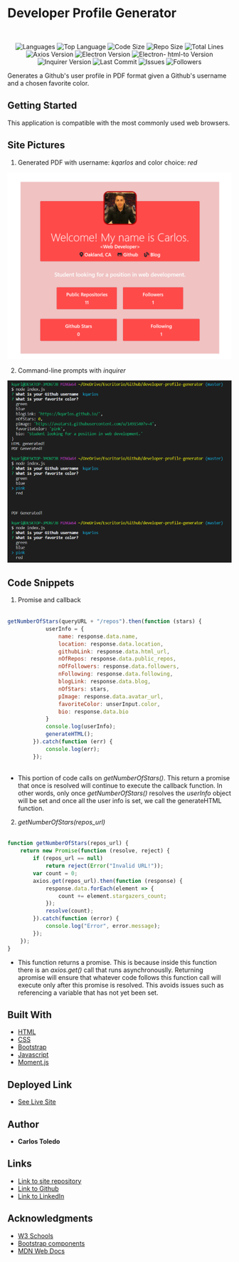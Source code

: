 # Developer Profile Generator

</br>
<p align="center">
    <img src="https://img.shields.io/github/languages/count/kqarlos/developer-profile-generator?style=for-the-badge" alt="Languages" />
    <img src="https://img.shields.io/github/languages/top/kqarlos/developer-profile-generator?style=for-the-badge" alt="Top Language" />
    <img src="https://img.shields.io/github/languages/code-size/kqarlos/developer-profile-generator?style=for-the-badge" alt="Code Size" />
    <img src="https://img.shields.io/github/repo-size/kqarlos/developer-profile-generator?style=for-the-badge" alt="Repo Size" />   
    <img src="https://img.shields.io/tokei/lines/github/kqarlos/developer-profile-generator?style=for-the-badge" alt="Total Lines" />
    <img src="https://img.shields.io/github/package-json/dependency-version/kqarlos/developer-profile-generator/axios?style=for-the-badge" alt="Axios Version" />
    <img src="https://img.shields.io/github/package-json/dependency-version/kqarlos/developer-profile-generator/electron?style=for-the-badge" alt="Electron Version" />
    <img src="https://img.shields.io/github/package-json/dependency-version/kqarlos/developer-profile-generator/electron-html-to?style=for-the-badge" alt="Electron- html-to Version" />
    <img src="https://img.shields.io/github/package-json/dependency-version/kqarlos/developer-profile-generator/inquirer?style=for-the-badge" alt="Inquirer Version" />
    <img src="https://img.shields.io/github/last-commit/kqarlos/developer-profile-generator?style=for-the-badge" alt="Last Commit" />  
    <img src="https://img.shields.io/github/issues/kqarlos/developer-profile-generator?style=for-the-badge" alt="Issues" />  
    <img src="https://img.shields.io/github/followers/kqarlos?style=social" alt="Followers" />  
</p>


Generates a Github's user profile in PDF format given a Github's username and a chosen favorite color.

## Getting Started

This application is compatible with the most commonly used web browsers.

## Site Pictures

1. Generated PDF with username: _kqarlos_ and color choice: _red_

![Site](assets/images/profile.png)

2. Command-line prompts with _inquirer_

![Site](assets/images/inquirer.png)



## Code Snippets


1. Promise and callback

```javascript

getNumberOfStars(queryURL + "/repos").then(function (stars) {
            userInfo = {
                name: response.data.name,
                location: response.data.location,
                githubLink: response.data.html_url,
                nOfRepos: response.data.public_repos,
                nOfFollowers: response.data.followers,
                nFollowing: response.data.following,
                blogLink: response.data.blog,
                nOfStars: stars,
                pImage: response.data.avatar_url,
                favoriteColor: unserInput.color,
                bio: response.data.bio
            }
            console.log(userInfo);
            generateHTML();
        }).catch(function (err) {
            console.log(err);
        });
    
```
* This portion of code calls on _getNumberOfStars()_. This return a promise that once is resolved will continue to execute the callback function. In other words, only once _getNumberOfStars()_ resolves the _userInfo_ object will be set and once all the user info is set, we call the generateHTML function.


2. _getNumberOfStars(repos_url)_

```javascript

function getNumberOfStars(repos_url) {
    return new Promise(function (resolve, reject) {
        if (repos_url == null) 
            return reject(Error("Invalid URL!"));
        var count = 0;
        axios.get(repos_url).then(function (response) {
            response.data.forEach(element => {
                count += element.stargazers_count;
            });
            resolve(count);
        }).catch(function (error) {
            console.log("Error", error.message);
        });
    });
}


```
* This function returns a promise. This is because inside this function there is an _axios.get()_ call that runs asynchronouslly. Returning apromise will ensure that whatever code follows this function call will execute only after this promise is resolved. This avoids issues such as referencing a variable that has not yet been set.


## Built With

* [HTML](https://developer.mozilla.org/en-US/docs/Web/HTML)
* [CSS](https://developer.mozilla.org/en-US/docs/Web/CSS)
* [Bootstrap](https://getbootstrap.com/)
* [Javascript](https://www.javascript.com/)
* [Moment.js](https://momentjs.com/docs/)

## Deployed Link

* [See Live Site](https://kqarlos.github.io/developer-profile-generator)

## Author

 * **Carlos Toledo** 

## Links

- [Link to site repository](https://github.com/kqarlos/developer-profile-generator)
- [Link to Github](https://www.github.com/kqarlos)
- [Link to LinkedIn](https://www.linkedin.com/in/carlos-toledo415/)


## Acknowledgments

* [W3 Schools](https://www.w3schools.com/)
* [Bootstrap components](https://getbootstrap.com/docs/4.4/components/navbar/)
* [MDN Web Docs](https://developer.mozilla.org/en-US/docs/Web/API/Document_Object_Model)